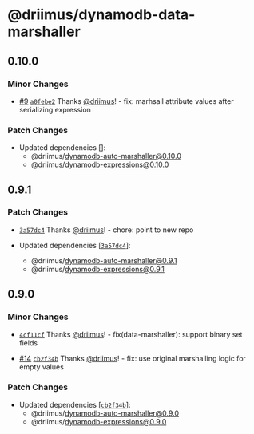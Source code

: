 # @driimus/dynamodb-data-marshaller

## 0.10.0

### Minor Changes

- [#9](https://github.com/driimus/dynamodb-data-mapper-js/pull/9) [`a0febe2`](https://github.com/driimus/dynamodb-data-mapper-js/commit/a0febe2d5fd93d3629c509307e5007b72b8e0b2c) Thanks [@driimus](https://github.com/driimus)! - fix: marhsall attribute values after serializing expression

### Patch Changes

- Updated dependencies []:
  - @driimus/dynamodb-auto-marshaller@0.10.0
  - @driimus/dynamodb-expressions@0.10.0

## 0.9.1

### Patch Changes

- [`3a57dc4`](https://github.com/driimus/dynamodb-data-mapper-js/commit/3a57dc4f8b2bef2cd0fa6a7d0d59fc2197e14418) Thanks [@driimus](https://github.com/driimus)! - chore: point to new repo

- Updated dependencies [[`3a57dc4`](https://github.com/driimus/dynamodb-data-mapper-js/commit/3a57dc4f8b2bef2cd0fa6a7d0d59fc2197e14418)]:
  - @driimus/dynamodb-auto-marshaller@0.9.1
  - @driimus/dynamodb-expressions@0.9.1

## 0.9.0

### Minor Changes

- [`4cf11cf`](https://github.com/driimus/dynamodb-data-mapper-js/commit/4cf11cf3722663273f9be7a7edd8119cb566a052) Thanks [@driimus](https://github.com/driimus)! - fix(data-marshaller): support binary set fields

* [#14](https://github.com/driimus/dynamodb-data-mapper-js/pull/14) [`cb2f34b`](https://github.com/driimus/dynamodb-data-mapper-js/commit/cb2f34bfd217af6d97e3fd87362f7e7ff722522e) Thanks [@driimus](https://github.com/driimus)! - fix: use original marshalling logic for empty values

### Patch Changes

- Updated dependencies [[`cb2f34b`](https://github.com/driimus/dynamodb-data-mapper-js/commit/cb2f34bfd217af6d97e3fd87362f7e7ff722522e)]:
  - @driimus/dynamodb-auto-marshaller@0.9.0
  - @driimus/dynamodb-expressions@0.9.0
